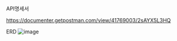 API명세서

https://documenter.getpostman.com/view/41769003/2sAYX5L3HQ

ERD
![image](https://github.com/user-attachments/assets/048c73a4-d888-4d53-a23e-3fcdc9110db4)
